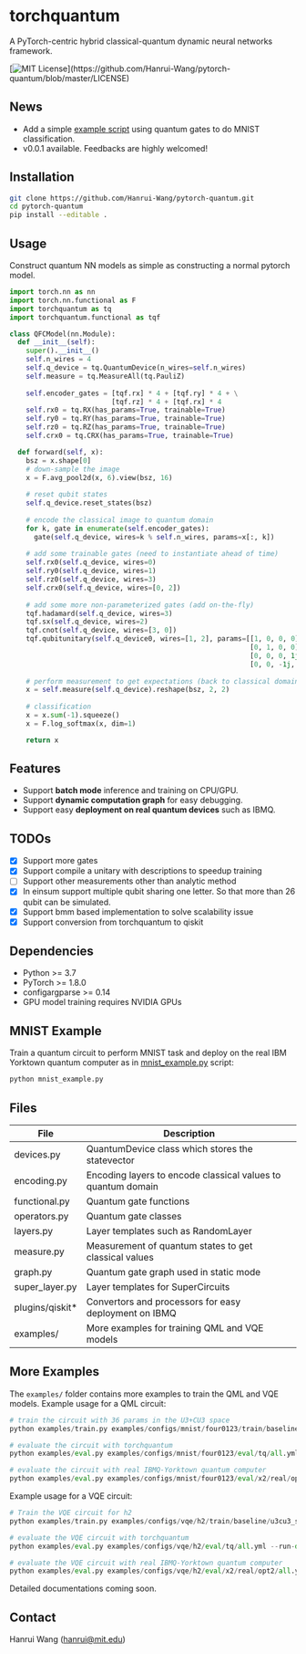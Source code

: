 # torchquantum
A PyTorch-centric hybrid classical-quantum dynamic neural networks framework.

[![MIT License](https://img.shields.io/apm/l/atomic-design-ui.svg?)](https://github.com/Hanrui-Wang/pytorch-quantum/blob/master/LICENSE)

## News
- Add a simple [example script](./mnist_example.py) using quantum gates to do MNIST 
  classification.
- v0.0.1 available. Feedbacks are highly welcomed!

## Installation
```bash
git clone https://github.com/Hanrui-Wang/pytorch-quantum.git
cd pytorch-quantum
pip install --editable .
```

## Usage
Construct quantum NN models as simple as constructing a normal pytorch model.
```python
import torch.nn as nn
import torch.nn.functional as F 
import torchquantum as tq
import torchquantum.functional as tqf

class QFCModel(nn.Module):
  def __init__(self):
    super().__init__()
    self.n_wires = 4
    self.q_device = tq.QuantumDevice(n_wires=self.n_wires)
    self.measure = tq.MeasureAll(tq.PauliZ)
    
    self.encoder_gates = [tqf.rx] * 4 + [tqf.ry] * 4 + \
                         [tqf.rz] * 4 + [tqf.rx] * 4
    self.rx0 = tq.RX(has_params=True, trainable=True)
    self.ry0 = tq.RY(has_params=True, trainable=True)
    self.rz0 = tq.RZ(has_params=True, trainable=True)
    self.crx0 = tq.CRX(has_params=True, trainable=True)

  def forward(self, x):
    bsz = x.shape[0]
    # down-sample the image
    x = F.avg_pool2d(x, 6).view(bsz, 16)
    
    # reset qubit states
    self.q_device.reset_states(bsz)
    
    # encode the classical image to quantum domain
    for k, gate in enumerate(self.encoder_gates):
      gate(self.q_device, wires=k % self.n_wires, params=x[:, k])
    
    # add some trainable gates (need to instantiate ahead of time)
    self.rx0(self.q_device, wires=0)
    self.ry0(self.q_device, wires=1)
    self.rz0(self.q_device, wires=3)
    self.crx0(self.q_device, wires=[0, 2])
    
    # add some more non-parameterized gates (add on-the-fly)
    tqf.hadamard(self.q_device, wires=3)
    tqf.sx(self.q_device, wires=2)
    tqf.cnot(self.q_device, wires=[3, 0])
    tqf.qubitunitary(self.q_device0, wires=[1, 2], params=[[1, 0, 0, 0],
                                                           [0, 1, 0, 0],
                                                           [0, 0, 0, 1j],
                                                           [0, 0, -1j, 0]])
    
    # perform measurement to get expectations (back to classical domain)
    x = self.measure(self.q_device).reshape(bsz, 2, 2)
    
    # classification
    x = x.sum(-1).squeeze()
    x = F.log_softmax(x, dim=1)

    return x

```

## Features
- Support **batch mode** inference and training on CPU/GPU.
- Support **dynamic computation graph** for easy debugging.
- Support easy **deployment on real quantum devices** such as IBMQ.

## TODOs
- [x] Support more gates
- [x] Support compile a unitary with descriptions to speedup training
- [ ] Support other measurements other than analytic method
- [x] In einsum support multiple qubit sharing one letter. So that more 
  than 26 qubit can be simulated.
- [x] Support bmm based implementation to solve 
  scalability issue
- [x] Support conversion from torchquantum to qiskit

## Dependencies
- Python >= 3.7
- PyTorch >= 1.8.0 
- configargparse >= 0.14
- GPU model training requires NVIDIA GPUs

## MNIST Example
Train a quantum circuit to perform MNIST task and deploy on the real IBM
Yorktown quantum computer as in [mnist_example.py](./mnist_example.py)
script:
```python
python mnist_example.py
```

## Files
| File      | Description |
| ----------- | ----------- |
| devices.py      | QuantumDevice class which stores the statevector |
| encoding.py   | Encoding layers to encode classical values to quantum domain |
| functional.py   | Quantum gate functions |
| operators.py   | Quantum gate classes |
| layers.py   | Layer templates such as RandomLayer |
| measure.py   | Measurement of quantum states to get classical values |
| graph.py   | Quantum gate graph used in static mode |
| super_layer.py   | Layer templates for SuperCircuits |
| plugins/qiskit*   | Convertors and processors for easy deployment on IBMQ |
| examples/| More examples for training QML and VQE models |

## More Examples
The `examples/` folder contains more examples to train the QML and VQE
models. Example usage for a QML circuit:
```python
# train the circuit with 36 params in the U3+CU3 space
python examples/train.py examples/configs/mnist/four0123/train/baseline/u3cu3_s0/rand/param36.yml

# evaluate the circuit with torchquantum
python examples/eval.py examples/configs/mnist/four0123/eval/tq/all.yml --run-dir=runs/mnist.four0123.train.baseline.u3cu3_s0.rand.param36

# evaluate the circuit with real IBMQ-Yorktown quantum computer
python examples/eval.py examples/configs/mnist/four0123/eval/x2/real/opt2/300.yml --run-dir=runs/mnist.four0123.train.baseline.u3cu3_s0.rand.param36
```

Example usage for a VQE circuit:
```python
# Train the VQE circuit for h2
python examples/train.py examples/configs/vqe/h2/train/baseline/u3cu3_s0/human/param12.yml

# evaluate the VQE circuit with torchquantum
python examples/eval.py examples/configs/vqe/h2/eval/tq/all.yml --run-dir=runs/vqe.h2.train.baseline.u3cu3_s0.human.param12/

# evaluate the VQE circuit with real IBMQ-Yorktown quantum computer
python examples/eval.py examples/configs/vqe/h2/eval/x2/real/opt2/all.yml --run-dir=runs/vqe.h2.train.baseline.u3cu3_s0.human.param12/

```

Detailed documentations coming soon.

## Contact
Hanrui Wang (hanrui@mit.edu)
